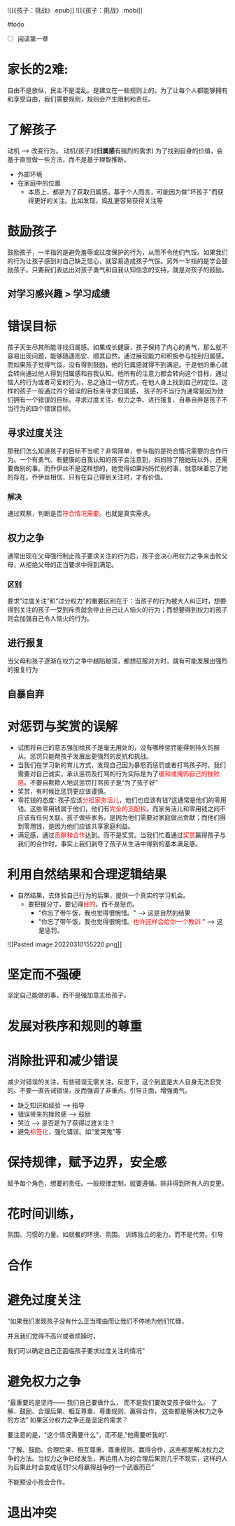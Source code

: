 ![[《孩子：挑战》.epub]]
![[《孩子：挑战》.mobi]]

#todo
- [ ] 阅读第一章

# 家长的2难: 

自由不是放纵，民主不是混乱。是建立在一些规则上的。为了让每个人都能够拥有和享受自由，我们需要规则，规则会产生限制和责任。

# 了解孩子
动机 --> 改变行为。
动机(孩子对**归属感**有强烈的需求)
为了找到自身的价值，会基于直觉做一些方法，而不是基于理智推断。

+ 外部环境
+ 在家庭中的位置
	+ 本质上，都是为了获取归属感。基于个人而言，可能因为做"坏孩子"而获得更好的关注。比如发现，捣乱更容易获得关注等

# 鼓励孩子
鼓励孩子，一半指的是避免羞辱或过度保护的行为，从而不令他们气馁。如果我们的行为让孩子感到对自己缺乏信心，就容易造成孩子气馁。另外一半指的是学会鼓励孩子。只要我们表达出对孩子勇气和自我认知信念的支持，就是对孩子的鼓励。

## 对学习感兴趣 > 学习成绩


# 错误目标
孩子天生尽其所能寻找归属感。如果成长健康，孩子保持了内心的勇气，那么就不容易出现问题，能够随遇而安、顺其自然，通过展现能力和积极参与找到归属感。而如果孩子觉得气馁，没有得到鼓励，他的归属感就得不到满足。于是他的重心就会转向通过他人得到归属感和自我认知。他所有的注意力都会转向这个目标，通过恼人的行为或者可爱的行为，总之通过一切方式，在他人身上找到自己的定位。这样的孩子一般通过四个错误的目标来寻求归属感，
孩子的不当行为通常是因为他们拥有一个错误的目标。寻求过度关注、权力之争、进行报复、自暴自弃是孩子不当行为的四个错误目标。

## 寻求过度关注
那我们怎么知道孩子的目标不当呢？非常简单，参与指的是符合情况需要的合作行为。一个有勇气、有健康的自我认知的孩子会注意到，妈妈除了陪她玩以外，还需要做别的事。而乔伊丝不是这样想的，她觉得如果妈妈忙别的事，就意味着忘了她的存在。乔伊丝相信，只有在自己得到关注时，才有价值。

### 解决
通过观察，判断是否<font color=#ff0000>符合情况需要</font>。也就是真实需求。

## 权力之争
通常出现在父母强行制止孩子要求关注的行为后，孩子会决心用权力之争来击败父母，从拒绝父母的正当要求中得到满足。

### 区别
要求“过度关注”和“过分权力”的重要区别在于：当孩子的行为被大人纠正时，想要得到关注的孩子一受到斥责就会停止自己让人恼火的行为；而想要得到权力的孩子则会加强自己令人恼火的行为。
## 进行报复
当父母和孩子逐渐在权力之争中越陷越深，都想征服对方时，就有可能发展出强烈的报复行为



## 自暴自弃


# 对惩罚与奖赏的误解
+ 试图将自己的意志强加给孩子是毫无用处的，没有哪种惩罚能得到持久的服从。惩罚只能帮孩子发展出更强烈的反抗和挑战。
+ 当我们在学习新的育儿方式，发现自己因为暴怒而惩罚或者打骂孩子时，我们需要对自己诚实，承认惩罚及打骂的行为实际是为了<font color=#ff0000>缓和或掩饰自己的挫败感</font>。不要自欺欺人地说惩罚打骂孩子是“为了孩子好”
+ 奖赏，有时候比惩罚更应该谨慎。
+ 零花钱的态度: 孩子应该<font color=#ff0000>分担家务活儿</font>，他们也应该有钱?这通常是他们的零用钱。这些零用钱属于他们，他们有<font color=#ff0000>完全的支配权</font>。而家务活儿和零用钱之间不应该有任何关联。孩子做些家务，是因为他们需要对家庭做出贡献；而他们得到零用钱，是因为他们应该共享家庭利益。
+ 满足感，通过<font color=#ff0000>贡献和合作</font>达到。而不是奖赏。当我们忙着通过<font color=#ff0000>奖赏</font>赢得孩子与我们的合作时，事实上我们剥夺了孩子从生活中得到的基本满足感。


# 利用自然结果和合理逻辑结果
+ 自然结果，去体验自己行为的后果，提供一个真实的学习机会。
	+ 要把握分寸，要记得<font color=#ff0000>目的</font>，而不是惩罚。
		+  "你忘了带午饭，我也觉得很惋惜。" --> 这是自然的结果
		+  "你忘了带午饭，我也觉得很惋惜。<font color=#ff0000>也许这样会给你一个教训</font> " --> 这是惩罚。

![[Pasted image 20220310155220.png]]


# 坚定而不强硬
坚定自己能做的事，而不是强加意志给孩子。

# 发展对秩序和规则的尊重



# 消除批评和减少错误

减少对错误的关注，有些错误无需关注。反思下，这个到底是大人自身无法忍受的。不要一直告诫错误，反而强调了非重点。引导正面，增强勇气。

+ 缺乏知识和经验 --> 指导
+ 错误带来的挫败感  --> 鼓励
+ 哭泣 --> 是否是为了获得过渡关注？
+ 避免<font color=#ff0000>标签化</font>，强化错误。如"爱哭鬼"等


# 保持规律，赋予边界，安全感
赋予每个角色，想要的责任。一般规律定制，就要遵循。除非得到所有人的变更。


# 花时间训练，
氛围、习惯的力量。如就餐的环境、氛围。
训练独立的能力，而不是代劳。引导

# 合作

# 避免过度关注
“如果我们发现孩子没有什么正当理由而让我们不停地为他们忙碌，

并且我们觉得不高兴或者烦躁时，

我们可以确定自己正面临孩子要求过度关注的情况”


# 避免权力之争
“最重要的是坚持—— 我们自己要做什么，
而不是我们要改变孩子做什么。
了解、鼓励、合理后果、相互尊重、尊重规则、赢得合作，
这些都是解决权力之争的方法”
如果区分权力之争还是坚定的需求？


要注意的是，"这个情况需要什么"，而不是,"他需要听我的".


“了解、鼓励、合理后果、相互尊重、尊重规则、赢得合作，这些都是解决权力之争的方法。当权力之争已经发生，再运用人为的合理后果则几乎不现实，这样的人为后果此时会变成惩罚?父母赢得战争的一个武器而已”

不能预设小孩会合作。

# 退出冲突



